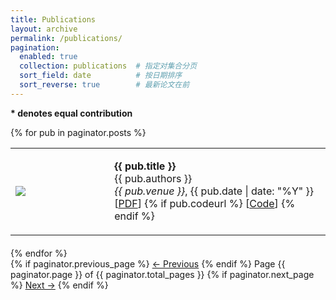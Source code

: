 ```yaml
---
title: Publications
layout: archive
permalink: /publications/
pagination:
  enabled: true
  collection: publications  # 指定对集合分页
  sort_field: date          # 按日期排序
  sort_reverse: true        # 最新论文在前
---
```

<b>* denotes equal contribution</b>

<!-- 分页后的论文列表 -->
{% for pub in paginator.posts %}
  <table style="width: 100%; margin-bottom: 20px;">
    <tr>
      <td style="width: 30%;">
        <img src="{{ pub.image }}" style="max-width: 100%; height: auto;"/>
      </td>
      <td style="width: 70%; padding-left: 15px;">
        <p>
          <strong>{{ pub.title }}</strong><br>
          {{ pub.authors }}<br>
          <em>{{ pub.venue }}</em>, {{ pub.date | date: "%Y" }}<br>
          [<a href="{{ pub.paperurl }}" target="_blank">PDF</a>]
          {% if pub.codeurl %} [<a href="{{ pub.codeurl }}" target="_blank">Code</a>] {% endif %}
        </p>
      </td>
    </tr>
  </table>
{% endfor %}

<!-- 分页导航 -->
<div class="pagination">
  {% if paginator.previous_page %}
    <a href="{{ paginator.previous_page_path }}" class="previous">← Previous</a>
  {% endif %}
  <span class="page_number">
    Page {{ paginator.page }} of {{ paginator.total_pages }}
  </span>
  {% if paginator.next_page %}
    <a href="{{ paginator.next_page_path }}" class="next">Next →</a>
  {% endif %}
</div>